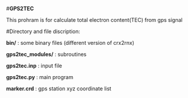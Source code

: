 #__GPS2TEC__

This prohram is for calculate total electron content(TEC) from gps signal



#Directory and file discription:

__bin/__  : some binary files (different version of crx2rnx)

__gps2tec_modules/__  : subroutines



__gps2tec.inp__ :  input file 

__gps2tec.py__  : main program 

__marker.crd__  : gps station xyz coordinate list 


